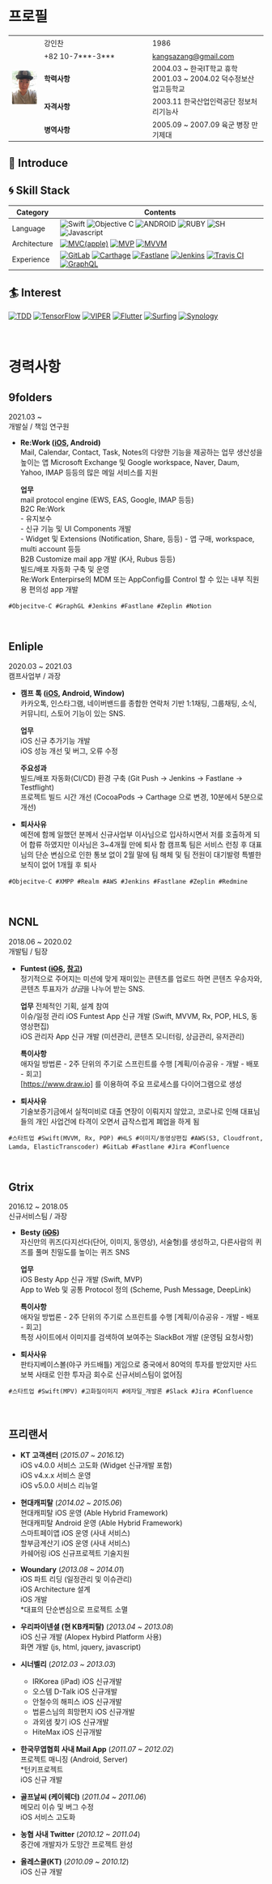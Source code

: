 
# 프로필

<table>
    <tr>
        <td rowspan="6"><img src="/Images/image.jpeg" title="강인찬" style="width:100px;""/></td>
        <td style="width:200px;height:25px;">강인찬</td><td>1986</td>
    </tr>
    <tr><td>+82 10-7***-3***</td><td><a href="mailto:kangsazang@gmail.com"> kangsazang@gmail.com </a></td></tr>
    <tr><td><b>학력사항</td><td>2004.03 ~ 한국IT학교 휴학<br>2001.03 ~ 2004.02 덕수정보산업고등학교
</td></tr>
    <tr><td><b>자격사항</td><td>2003.11 한국산업인력공단 정보처리기능사</td></tr>
    <tr><td><b>병역사항</td><td>2005.09 ~ 2007.09 육군 병장 만기제대</td></tr>
</table>

## :mega: Introduce


## :cyclone: Skill Stack

| Category | Contents |
|---|---|
| Language | ![Swift](https://img.shields.io/badge/Swift-%20-FFFFFF?style=plastic&logo=Swift) ![Objective C](https://img.shields.io/badge/Objective%20C-%20-FFFFFF?style=plastic) ![ANDROID](https://img.shields.io/badge/Android(Java)-%20-FFFFFF?style=plastic&logo=android)     ![RUBY](https://img.shields.io/badge/Ruby-%20-FFFFFF?style=plastic&logo=Ruby)  ![SH](https://img.shields.io/badge/ShellScript-%20-FFFFFF?style=plastic)   ![Javascript](https://img.shields.io/badge/Javascript-%20-FFFFFF?style=plastic&logo=Javascript) |
| Architecture | [![MVC(apple)](https://img.shields.io/static/v1?label=&message=MVC(apple)&logo=MVC(apple))]() [![MVP](https://img.shields.io/static/v1?label=&message=MVP&logo=MVP)]() [![MVVM](https://img.shields.io/static/v1?label=&message=MVVM&logo=MVVM)]() |
| Experience | [![GitLab](https://img.shields.io/static/v1?label=&message=GitLab&logo=GitLab)]() [![Carthage](https://img.shields.io/static/v1?label=&message=Carthage&logo=Carthage)]() [![Fastlane](https://img.shields.io/static/v1?label=&message=Fastlane&logo=Fastlane)]() [![Jenkins](https://img.shields.io/static/v1?label=&message=Jenkins&logo=Jenkins)]() [![Travis CI](https://img.shields.io/static/v1?label=&message=Travis%20CI&logo=Travis%20CI)]() [![GraphQL](https://img.shields.io/static/v1?label=&message=GraphQL&logo=graphql)]() |


 ## :surfer: Interest

 [![TDD](https://img.shields.io/static/v1?label=&message=TDD&logo=TDD)]() [![TensorFlow](https://img.shields.io/static/v1?label=&message=TensorFlow&logo=TensorFlow)]() [![VIPER](https://img.shields.io/static/v1?label=&message=VIPER&logo=VIPER)]() [![Flutter](https://img.shields.io/static/v1?label=&message=Flutter&logo=Flutter)]() 
 [![Surfing](https://img.shields.io/static/v1?label=&message=Surfing&logo=Surfing)]() [![Synology](https://img.shields.io/static/v1?label=&message=Synology&logo=Synology)]() 




<br>

# 경력사항

## 9folders  
2021.03 ~   
개발실 / 책임 연구원

[Re:Work]: https://apps.apple.com/app/id1528303399
[Re:Work Enterprise]: https://apps.apple.com/app/id1528303033
[Re:Work MobileIron]: https://apps.apple.com/app/id1606857955

* **Re:Work ([iOS][Re:Work], Android)**   
Mail, Calendar, Contact, Task, Notes의 다양한 기능을 제공하는 업무 생산성을 높이는 앱 
Microsoft Exchange 및 Google workspace, Naver, Daum, Yahoo, IMAP 등등의 많은 메일 서비스를 지원 



    **업무**  
    mail protocol engine (EWS, EAS, Google, IMAP 등등)  
    B2C Re:Work  
        - 유지보수  
        - 신규 기능 및 UI Components 개발  
        - Widget 및 Extensions (Notification, Share, 등등)
        - 앱 구매, workspace, multi account 등등    
    B2B Customize mail app 개발 (K사, Rubus 등등)  
    빌드/배포 자동화 구축 및 운영  
    Re:Work Enterpirse의 MDM 또는 AppConfig를 Control 할 수 있는 내부 직원용 편의성 app 개발   

`#Objecitve-C #GraphGL #Jenkins #Fastlane #Zeplin #Notion` 

<br>

## Enliple 
2020.03 ~ 2021.03  
캠프사업부 / 과장

[CampTalk_AppStore]: https://apps.apple.com/kr/app/%EC%BA%A0%ED%94%84-%ED%86%A1/id1479500065

* **캠프 톡 ([iOS][CampTalk_AppStore], Android, Window)**   
카카오톡, 인스타그램, 네이버밴드를 종합한 연락처 기반 1:1채팅, 그룹채팅, 소식, 커뮤니티, 스토어 기능이 있는 SNS.  

    **업무**  
    iOS 신규 추가기능 개발  
    iOS 성능 개선 및 버그, 오류 수정  
    
    **주요성과**  
    빌드/배포 자동화(CI/CD) 환경 구축 (Git Push -> Jenkins -> Fastlane -> Testflight)  
    프로젝트 빌드 시간 개선 (CocoaPods -> Carthage 으로 변경, 10분에서 5분으로 개선)  

 * **퇴사사유**  
 예전에 함께 일했던 분께서 신규사업부 이사님으로 입사하시면서 저를 호출하게 되어 합류 하였지만 이사님은 3~4개월 만에 퇴사 함
 캠프톡 팀은 서비스 런칭 후 대표님의 단순 변심으로 인한 통보 없이 2월 말에 팀 해체 및 팀 전원이 대기발령
 특별한 보직이 없어 1개월 후 퇴사 


`#Objecitve-C #XMPP #Realm #AWS #Jenkins #Fastlane #Zeplin #Redmine` 

<br>

## NCNL 
2018.06 ~  2020.02  
개발팀 / 팀장

[Funtest_AppStore]: https://apps.apple.com/us/app/id1445647825  
[Funtest_Referance]: https://www.nextunicorn.kr/company/%EC%A3%BC%EC%8B%9D%ED%9A%8C%EC%82%AC%20%EC%97%94%EC%94%A8%EC%97%94%EC%97%98-ddcef73a65b13cf7/service/Funtest%20%ED%8E%80%ED%85%8C%EC%8A%A4%ED%8A%B8-9a3d845cf85a4a43

* **Funtest (~~[iOS][Funtest_AppStore]~~, [참고][Funtest_Referance])**   
정기적으로 주어지는 미션에 맞게 재미있는 콘텐츠를 업로드 하면 콘텐츠 우승자와, 콘텐츠 투표자가 *상금*을 나누어 받는 SNS.  

    **업무**
    전체적인 기획, 설계 참여   
    이슈/일정 관리
    iOS Funtest App 신규 개발 (Swift, MVVM, Rx, POP, HLS, 동영상편집)  
    iOS 관리자 App 신규 개발 (미션관리, 콘텐츠 모니터링, 상금관리, 유저관리)  
        
    **특이사항**    
    애자일 방법론 - 2주 단위의 주기로 스프린트를 수행 [계획/이슈공유 - 개발 - 배포 - 회고]  
    [https://www.draw.io] 를 이용하여 주요 프로세스를 다이어그램으로 생성  

 * **퇴사사유**  
 기술보증기금에서 실적미비로 대출 연장이 이뤄지지 않았고, 코로나로 인해 대표님들의 개인 사업건에 타격이 오면서 
 급작스럽게 폐업을 하게 됨  
    
`#스타트업 #Swift(MVVM, Rx, POP) #HLS #이미지/동영상편집 #AWS(S3, Cloudfront, Lamda, ElasticTranscoder) #GitLab #Fastlane #Jira #Confluence` 

<br>

## Gtrix 
2016.12 ~  2018.05  
신규서비스팀 / 과장

[Besty_AppStore]: https://itunes.apple.com/kr/app/besty/id1192060960

* **Besty  (~~[iOS][Besty_AppStore]~~)**   
자신만의 퀴즈(다지선다(단어, 이미지, 동영상), 서술형)를 생성하고, 다른사람의 퀴즈를 풀며 친밀도를 높이는 퀴즈 SNS  

    **업무**  
    iOS Besty App 신규 개발 (Swift, MVP)    
    App to Web 및 공통 Protocol 정의 (Scheme, Push Message, DeepLink)   
        
    **특이사항**    
    애자일 방법론 - 2주 단위의 주기로 스프린트를 수행 [계획/이슈공유 - 개발 - 배포 - 회고]  
    특정 사이트에서 이미지를 검색하여 보여주는 SlackBot 개발 (운영팀 요청사항)  

 * **퇴사사유**  
 판타지베이스볼(야구 카드배틀) 게임으로 중국에서 80억의 투자를 받았지만
 사드보복 사태로 인한 투자금 회수로 신규서비스팀이 없어짐   
 
 
 `#스타트업 #Swift(MPV) #고화질이미지 #에자일_개발론 #Slack #Jira #Confluence` 

<br>


## 프리랜서  

* **KT 고객센터**  (*2015.07 ~ 2016.12*)  
    iOS v4.0.0 서비스 고도화 (Widget 신규개발 포함)  
    iOS v4.x.x 서비스 운영   
    iOS v5.0.0 서비스 리뉴얼  

* **현대캐피탈**  (*2014.02 ~ 2015.06*)  
    현대캐피탈 iOS 운영 (Able Hybrid Framework)  
    현대캐피탈 Android 운영 (Able Hybrid Framework)  
    스마트페이앱 iOS 운영 (사내 서비스)  
    할부금계산기 iOS 운영 (사내 서비스)  
    카쉐어링 iOS 신규프로젝트 기술지원   

* **Woundary**  (*2013.08 ~ 2014.01*)        
    iOS 파트 리딩 (일정관리 및 이슈관리)  
    iOS Architecture 설계  
    iOS 개발  
    *대표의 단순변심으로 프로젝트 소멸    

* **우리파이넨셜 (현 KB캐피탈)**  (*2013.04 ~ 2013.08*)    
    iOS 신규 개발 (Alopex Hybird Platform 사용)  
    화면 개발 (js, html, jquery, javascript) 

* **시너벨리**  (*2012.03 ~ 2013.03*)  
     * IRKorea (iPad) iOS 신규개발 
     * 오스템 D-Talk iOS 신규개발
     * 안철수의 해피스 iOS 신규개발
     * 법륜스님의 희망편지 iOS 신규개발
     * 과외샘 찾기 iOS 신규개발
     * HiteMax iOS 신규개발 
     
* **한국무엽협회 사내 Mail App**  (*2011.07 ~ 2012.02*)  
    프로젝트 매니징 (Android, Server)   
    *턴키프로젝트   
    iOS 신규 개발     

* **골프날씨 (케이웨더)**  (*2011.04 ~ 2011.06*)  
    메모리 이슈 및 버그 수정   
    iOS 서비스 고도화  

* **농협 사내 Twitter**  (*2010.12 ~ 2011.04*)  
    중간에 개발자가 도망간 프로젝트 완성
    
* **올레스쿨(KT)**  (*2010.09 ~ 2010.12*)  
    iOS 신규 개발 


<!--

| 기간 | 프로젝트 | 내용 |
|---|---|---|
| 15.07 ~ 16.12 | KT 고객센터 | iOS v4.0.0 서비스 고도화 (Widget 신규개발 포함) <br> iOS v4.x.x 서비스 운영 <br> iOS v5.0.0 서비스 리뉴얼 <br> |
| 14.02 ~ 15.06 | 현대캐피탈 |     현대캐피탈 iOS / Android 운영 (Able Framework)  <br> 스마트페이앱 iOS 운영 (사내 서비스)  <br> 할부금계산기 iOS 운영 (사내 서비스)  <br> 카쉐어링 iOS 신규프로젝트 기술지원  <br> |
| 13.08 ~ 14.01 | Woundary | Woundary SNS iOS 개발 <br> iOS 파트 리딩 (아키텍쳐 설계, 개발 주도 및 팀원 관리) <br> *대표의 단순변심으로 프로젝트 소멸 |
| 13.04 ~ 13.08 | 우리파이넨셜<br>(현 KB캐피탈) | iOS 신규 개발 (Alopex Hybird Platform 사용) <br> 화면 개발 (js, html, jquery, javascript) |
| 12.03 ~ 13.03 | 시너벨리 |  IRKorea (iPad) iOS 신규개발 <br>오스템 D-Talk iOS 신규개발<br>안철수의 해피스 iOS 신규개발<br>법륜스님의 희망편지 iOS 신규개발<br>과외샘 찾기 iOS 신규개발<br>HiteMax iOS 신규개발 <br>
 |
| 11.07 ~ 12.02 | 한국무엽협회<br>사내 메일 App<br>(턴키 프로젝트) | 서비스 신규 개발 |
| 11.04 ~ 11.06 | 골프날씨 (케이웨더) | iOS 고도화 |
| 10.12 ~ 11.04 | 농협 사내 Twitter | 중간에 개발자가 도망간 프로젝트 완성 |
| 10.09 ~ 10.12 | 올레스쿨(KT) | iOS 신규개발 |

-->
